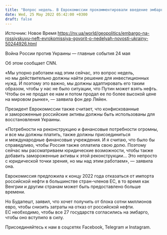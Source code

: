 ```yaml
---
title: "Вопрос недель. В Еврокомиссии прокомментировали введение эмбарго на российскую нефть"
date: Wed, 25 May 2022 05:42:00 +0300
draft: false
---
```

Источник: Новое Время https://nv.ua/world/geopolitics/embargo-na-rossiyskuyu-neft-evrokomissiya-govorit-o-nedelyah-novosti-ukrainy-50244926.html


Война России против Украины — главные события 24 мая

 Об этом сообщает CNN.

«Мы упорно работаем над этим сейчас, это вопрос недель, но мы действительно должны найти решение для инвестиционных нужд. И поэтому это важно, мы должны адаптировать его таким образом, чтобы у нас не было ситуации, что Путин может взять нефть. Чтобы он не продал ее нам и потом продал ее по более высокой цене на мировом рынке», — заявила фон дер Ляйен.

Президент Еврокомиссии также считает, что конфискованные и замороженные российские активы должны быть использованы для восстановления Украины.

«Потребности на реконструкцию и финансовые потребности огромны, и все мы должны платить, также должны присоединиться и международные финансовые учреждения. И я считаю, что было бы справедливо, чтобы Россия также оплатила свою долю. Поэтому сейчас мы рассматриваем юридические возможности, чтобы также добавить замороженные активы к этой реконструкции… Это непросто с юридической точки зрения, но мы над этим работаем», — заявила она.

Еврокомиссия предложила к концу 2022 года отказаться от импорта российской нефти в большинстве стран-членов ЕС, в то время как Венгрии и другим странам может быть предоставлено больше времени.

Но Будапешт, заявил, что хочет получить от блока сотни миллионов евро, чтобы снизить затраты на отказ от российской нефти. ЕС необходимо, чтобы все 27 государств согласились на эмбарго, чтобы оно вступило в силу.

Присоединяйтесь к нам в соцсетях Facebook, Telegram и Instagram.
